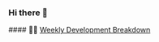 ### Hi there 👋

<!--
**Saika-Z/Saika-Z** is a ✨ _special_ ✨ repository because its `README.md` (this file) appears on your GitHub profile.

Here are some ideas to get you started:

- 🔭 I’m currently working on ...
- 🌱 I’m currently learning ...
- 👯 I’m looking to collaborate on ...
- 🤔 I’m looking for help with ...
- 💬 Ask me about ...
- 📫 How to reach me: ...
- 😄 Pronouns: ...
- ⚡ Fun fact: ...
-->
<tr>
<td valign="top" width="50%">
#### 🏊‍♂️ <a href="https://gist.github.com/Saika-Z/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" target="_blank">Weekly Development Breakdown</a>


